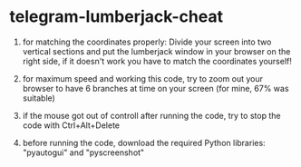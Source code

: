 # telegram-lumberjack-cheat

1. for matching the coordinates properly: Divide your screen into two vertical sections and put the lumberjack window in your browser on the right side, if it doesn't work you have to match the coordinates yourself!

2. for maximum speed and working this code, try to zoom out your browser to have 6 branches at time on your screen (for mine, 67% was suitable)

3. if the mouse got out of controll after running the code, try to stop the code with Ctrl+Alt+Delete

4. before running the code, download the required Python libraries: "pyautogui" and "pyscreenshot"

